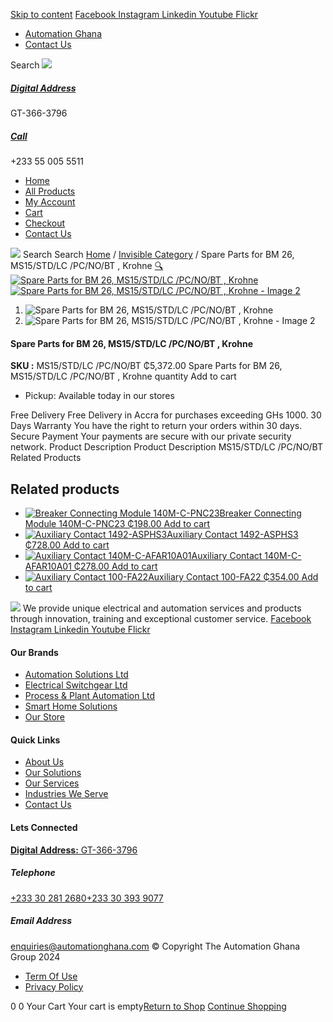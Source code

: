 [Skip to content](https://store.automationghana.com/product/spare-parts-for-bm-26-ms15-std-lc-pc-no-bt-krohne/#content)
[ Facebook ](https://www.facebook.com/automationgh/) [ Instagram ](https://www.instagram.com/automationgh/) [ Linkedin ](https://www.linkedin.com/company/the-automation-ghana-limited/) [ Youtube ](https://www.youtube.com/channel/UCurrRDUSm5oIW39VXjn1u0w) [ Flickr ](https://www.flickr.com/photos/181794037@N07/)
  * [ Automation Ghana ](https://automationghana.com)
  * [ Contact Us ](https://store.automationghana.com/contact/)


Search
[ ![](https://store.automationghana.com/wp-content/uploads/2024/04/Website-TAGG-Logo-BLUE.png) ](https://store.automationghana.com/)
[ ](https://maps.app.goo.gl/m4xeaagWCNbLk4jM6)
#####  [ Digital Address ](https://maps.app.goo.gl/m4xeaagWCNbLk4jM6)
GT-366-3796 
[ ](tel:+233550055511)
#####  [ Call ](tel:+233550055511)
+233 55 005 5511 
  * [Home](https://store.automationghana.com/)
  * [All Products](https://store.automationghana.com/shop/)
  * [My Account](https://store.automationghana.com/my-account/)
  * [Cart](https://store.automationghana.com/cart/)
  * [Checkout](https://store.automationghana.com/checkout/)
  * [Contact Us](https://store.automationghana.com/contact/)


[![](https://store.automationghana.com/wp-content/uploads/2024/04/AutomationGhana_logo_white.png)](https://store.automationghana.com)
Search
Search
[Home](https://store.automationghana.com) / [Invisible Category](https://store.automationghana.com/product-category/invisible-category/) / Spare Parts for BM 26, MS15/STD/LC /PC/NO/BT , Krohne
[🔍](https://store.automationghana.com/product/spare-parts-for-bm-26-ms15-std-lc-pc-no-bt-krohne/)
[![Spare Parts for BM 26, MS15/STD/LC /PC/NO/BT , Krohne](https://store.automationghana.com/wp-content/uploads/2024/10/Spare-Part.jpg)](https://store.automationghana.com/wp-content/uploads/2024/10/Spare-Part.jpg)
[![Spare Parts for BM 26, MS15/STD/LC /PC/NO/BT , Krohne - Image 2](https://store.automationghana.com/wp-content/uploads/2024/10/Spare-Part.jpg)](https://store.automationghana.com/wp-content/uploads/2024/10/Spare-Part.jpg)
  1. ![Spare Parts for BM 26, MS15/STD/LC /PC/NO/BT , Krohne](https://store.automationghana.com/wp-content/uploads/2024/10/Spare-Part-100x100.jpg)
  2. ![Spare Parts for BM 26, MS15/STD/LC /PC/NO/BT , Krohne - Image 2](https://store.automationghana.com/wp-content/uploads/2024/10/Spare-Part-100x100.jpg)


####  Spare Parts for BM 26, MS15/STD/LC /PC/NO/BT , Krohne 
**SKU :** MS15/STD/LC /PC/NO/BT 
₵5,372.00
Spare Parts for BM 26, MS15/STD/LC /PC/NO/BT , Krohne quantity
Add to cart
  * Pickup: Available today in our stores


Free Delivery 
Free Delivery in Accra for purchases exceeding GHs 1000. 
30 Days Warranty 
You have the right to return your orders within 30 days. 
Secure Payment 
Your payments are secure with our private security network. 
Product Description
Product Description
MS15/STD/LC /PC/NO/BT
Related Products 
## Related products
  * [![Breaker Connecting Module 140M-C-PNC23](https://store.automationghana.com/wp-content/uploads/2020/12/140M-C-PNC23-300x300.jpg)Breaker Connecting Module 140M-C-PNC23 ₵198.00 ](https://store.automationghana.com/product/breaker-connecting-module-140m-c-pnc23/)
[Add to cart](https://store.automationghana.com/product/spare-parts-for-bm-26-ms15-std-lc-pc-no-bt-krohne/?add-to-cart=2973)
  * [![Auxiliary Contact 1492-ASPHS3](https://store.automationghana.com/wp-content/uploads/2020/12/1492-ASPHS3-300x300.jpg)Auxiliary Contact 1492-ASPHS3 ₵728.00 ](https://store.automationghana.com/product/auxiliary-contact-1492-asphs3/)
[Add to cart](https://store.automationghana.com/product/spare-parts-for-bm-26-ms15-std-lc-pc-no-bt-krohne/?add-to-cart=2969)
  * [![Auxiliary Contact 140M-C-AFAR10A01](https://store.automationghana.com/wp-content/uploads/2020/12/140M-C-AFAR10A01-300x298.jpg)Auxiliary Contact 140M-C-AFAR10A01 ₵278.00 ](https://store.automationghana.com/product/auxiliary-contact-140m-c-afar10a01/)
[Add to cart](https://store.automationghana.com/product/spare-parts-for-bm-26-ms15-std-lc-pc-no-bt-krohne/?add-to-cart=2963)
  * [![Auxiliary Contact 100-FA22](https://store.automationghana.com/wp-content/uploads/2020/11/100-FA22-e1624027345370.jpg)Auxiliary Contact 100-FA22 ₵354.00 ](https://store.automationghana.com/product/auxiliary-contact-100-fa22-rockwell/)
[Add to cart](https://store.automationghana.com/product/spare-parts-for-bm-26-ms15-std-lc-pc-no-bt-krohne/?add-to-cart=2935)


![](https://store.automationghana.com/wp-content/uploads/2024/04/AutomationGhana_logo_white.png)
We provide unique electrical and automation services and products through innovation, training and exceptional customer service.
[ Facebook ](https://www.facebook.com/automationgh/) [ Instagram ](https://www.instagram.com/automationgh/) [ Linkedin ](https://www.linkedin.com/company/the-automation-ghana-limited/) [ Youtube ](https://www.youtube.com/channel/UCurrRDUSm5oIW39VXjn1u0w) [ Flickr ](https://www.flickr.com/photos/181794037@N07/)
#### Our Brands
  * [ Automation Solutions Ltd ](https://store.automationghana.com/product/spare-parts-for-bm-26-ms15-std-lc-pc-no-bt-krohne/)
  * [ Electrical Switchgear Ltd ](https://store.automationghana.com/product/spare-parts-for-bm-26-ms15-std-lc-pc-no-bt-krohne/)
  * [ Process & Plant Automation Ltd ](https://store.automationghana.com/product/spare-parts-for-bm-26-ms15-std-lc-pc-no-bt-krohne/)
  * [ Smart Home Solutions ](https://store.automationghana.com/product/spare-parts-for-bm-26-ms15-std-lc-pc-no-bt-krohne/)
  * [ Our Store ](https://store.automationghana.com/product/spare-parts-for-bm-26-ms15-std-lc-pc-no-bt-krohne/)


#### Quick Links
  * [ About Us ](https://store.automationghana.com/product/spare-parts-for-bm-26-ms15-std-lc-pc-no-bt-krohne/)
  * [ Our Solutions ](https://store.automationghana.com/product/spare-parts-for-bm-26-ms15-std-lc-pc-no-bt-krohne/)
  * [ Our Services ](https://store.automationghana.com/product/spare-parts-for-bm-26-ms15-std-lc-pc-no-bt-krohne/)
  * [ Industries We Serve ](https://store.automationghana.com/product/spare-parts-for-bm-26-ms15-std-lc-pc-no-bt-krohne/)
  * [ Contact Us ](https://store.automationghana.com/product/spare-parts-for-bm-26-ms15-std-lc-pc-no-bt-krohne/)


#### Lets Connected
[**Digital Address:** GT-366-3796](https://maps.app.goo.gl/m4xeaagWCNbLk4jM6)
#####  Telephone 
[ +233 30 281 2680](tel:+233302812680)[+233 30 393 9077](https://store.automationghana.com/product/spare-parts-for-bm-26-ms15-std-lc-pc-no-bt-krohne/+233303939077)
#####  Email Address 
enquiries@automationghana.com 
© Copyright The Automation Ghana Group 2024
  * [ Term Of Use ](https://store.automationghana.com/product/spare-parts-for-bm-26-ms15-std-lc-pc-no-bt-krohne/)
  * [ Privacy Policy ](https://store.automationghana.com/product/spare-parts-for-bm-26-ms15-std-lc-pc-no-bt-krohne/)


0
0
Your Cart
Your cart is empty[Return to Shop](https://store.automationghana.com/shop/)
[Continue Shopping](https://store.automationghana.com/product/spare-parts-for-bm-26-ms15-std-lc-pc-no-bt-krohne/)
